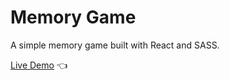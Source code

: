 # Memory Game

A simple memory game built with React and SASS.

[Live Demo](https://kristina-sparrow.github.io/memory-game/) :point_left:
